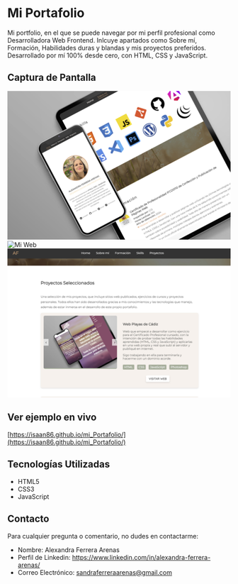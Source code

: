 # Mi Portafolio

Mi portfolio, en el que se puede navegar por mi perfil profesional como Desarrolladora Web Frontend.
Inlcuye apartados como Sobre mí, Formación, Habilidades duras y blandas y mis proyectos preferidos.
Desarrollado por mí 100% desde cero, con HTML, CSS y JavaScript.

## Captura de Pantalla

![Mi Web](img/image/portfolio1.jpg)
![Mi Web](img/image/porfolio2.jpg)
![Mi Web](img/image/portfolio3.jpg)

## Ver ejemplo en vivo
[https://isaan86.github.io/mi_Portafolio/](https://isaan86.github.io/mi_Portafolio/)

## Tecnologías Utilizadas

- HTML5
- CSS3
- JavaScript

## Contacto

Para cualquier pregunta o comentario, no dudes en contactarme:

- Nombre: Alexandra Ferrera Arenas
- Perfil de Linkedin: https://www.linkedin.com/in/alexandra-ferrera-arenas/
- Correo Electrónico: sandraferreraarenas@gmail.com